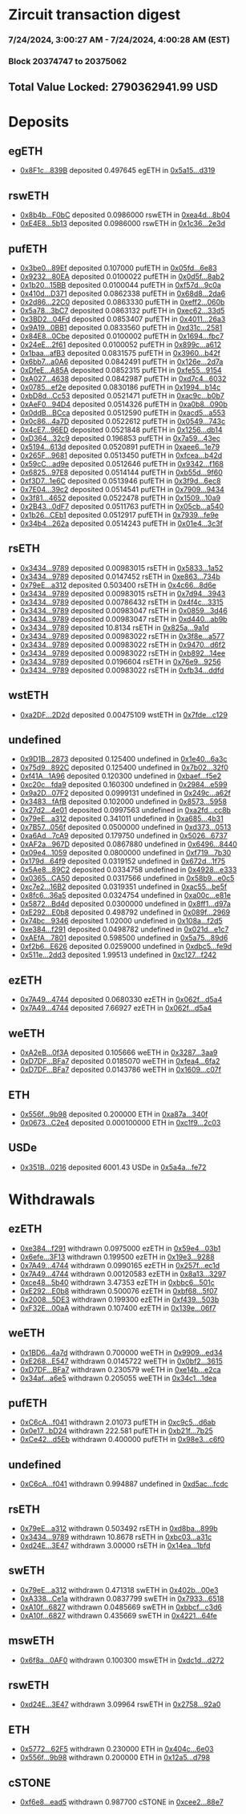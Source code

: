 # Zircuit transaction digest
### 7/24/2024, 3:00:27 AM - 7/24/2024, 4:00:28 AM (EST)
### Block 20374747 to 20375062

## Total Value Locked: 2790362941.99 USD

# Deposits
## egETH
- [0x8F1c...839B](https://etherscan.io/address/0x8F1cF4f77cFFD409FCB6D5e003e1BAb0DfD9839B) deposited 0.497645 egETH in [0x5a15...d319](https://etherscan.io/tx/0x8F1cF4f77cFFD409FCB6D5e003e1BAb0DfD9839B)
## rswETH
- [0x8b4b...F0bC](https://etherscan.io/address/0x8b4b362d93677829a7b48901a3Ab3a1A1102F0bC) deposited 0.0986000 rswETH in [0xea4d...8b04](https://etherscan.io/tx/0x8b4b362d93677829a7b48901a3Ab3a1A1102F0bC)
- [0xE4E8...5b13](https://etherscan.io/address/0xE4E8FeF55dB7E7D21cDE198E51cac601c2B05b13) deposited 0.0986000 rswETH in [0x1c36...2e3d](https://etherscan.io/tx/0xE4E8FeF55dB7E7D21cDE198E51cac601c2B05b13)
## pufETH
- [0x3be0...89Ef](https://etherscan.io/address/0x3be09B14839f089d46cf03817Aa90695aB8e89Ef) deposited 0.107000 pufETH in [0x05fd...6e83](https://etherscan.io/tx/0x3be09B14839f089d46cf03817Aa90695aB8e89Ef)
- [0x9232...80EA](https://etherscan.io/address/0x9232273E85cb92B182E699B8E0e81C22496680EA) deposited 0.0100022 pufETH in [0x0d5f...8ab2](https://etherscan.io/tx/0x9232273E85cb92B182E699B8E0e81C22496680EA)
- [0x1b20...15BB](https://etherscan.io/address/0x1b20D6a91a4526BAf853e41957386C06dDAA15BB) deposited 0.0100044 pufETH in [0xf57d...9c0a](https://etherscan.io/tx/0x1b20D6a91a4526BAf853e41957386C06dDAA15BB)
- [0x410d...D371](https://etherscan.io/address/0x410dd6a5483dAe8E2c2604f6b4595f58e519D371) deposited 0.0862338 pufETH in [0x68d8...2da6](https://etherscan.io/tx/0x410dd6a5483dAe8E2c2604f6b4595f58e519D371)
- [0x2d86...22C0](https://etherscan.io/address/0x2d86eee99CaF152620F6eaf25a9655F9EC9C22C0) deposited 0.0863330 pufETH in [0xeff2...060b](https://etherscan.io/tx/0x2d86eee99CaF152620F6eaf25a9655F9EC9C22C0)
- [0x5a78...3bC7](https://etherscan.io/address/0x5a7852F5C741B258Aee706Cf260D55642d073bC7) deposited 0.0863132 pufETH in [0xec62...33d5](https://etherscan.io/tx/0x5a7852F5C741B258Aee706Cf260D55642d073bC7)
- [0x3BD2...04Fd](https://etherscan.io/address/0x3BD2E5a21C573D50079dA80b392fD6a42e7304Fd) deposited 0.0853407 pufETH in [0x4011...26a3](https://etherscan.io/tx/0x3BD2E5a21C573D50079dA80b392fD6a42e7304Fd)
- [0x9A19...0BB1](https://etherscan.io/address/0x9A19a76A7Ac5ADA1C2e5B06e26B9BE6523720BB1) deposited 0.0833560 pufETH in [0xd31c...2581](https://etherscan.io/tx/0x9A19a76A7Ac5ADA1C2e5B06e26B9BE6523720BB1)
- [0x84E8...0Cbe](https://etherscan.io/address/0x84E89F7E3D7591Ef1Ae7355550e951ef87e50Cbe) deposited 0.0100002 pufETH in [0x1694...fbc7](https://etherscan.io/tx/0x84E89F7E3D7591Ef1Ae7355550e951ef87e50Cbe)
- [0x24eE...2f61](https://etherscan.io/address/0x24eE922b84aCf506047D349E247C211b4E312f61) deposited 0.0100052 pufETH in [0x899c...a612](https://etherscan.io/tx/0x24eE922b84aCf506047D349E247C211b4E312f61)
- [0x1baa...afB3](https://etherscan.io/address/0x1baafaf3a8CCFA03e3663D348CA573a656BbafB3) deposited 0.0831575 pufETH in [0x3960...b42f](https://etherscan.io/tx/0x1baafaf3a8CCFA03e3663D348CA573a656BbafB3)
- [0x6bb7...a0A6](https://etherscan.io/address/0x6bb7aa2955112492EcD4153a50F57F1909f5a0A6) deposited 0.0842491 pufETH in [0x126e...2d7a](https://etherscan.io/tx/0x6bb7aa2955112492EcD4153a50F57F1909f5a0A6)
- [0xDfeE...A85A](https://etherscan.io/address/0xDfeEE519EFa2bFD6fD2924d139fb5c9DFa65A85A) deposited 0.0852315 pufETH in [0xfe55...9154](https://etherscan.io/tx/0xDfeEE519EFa2bFD6fD2924d139fb5c9DFa65A85A)
- [0xA027...4638](https://etherscan.io/address/0xA0272a04bcb17CaC5D47514D77281A2b3E394638) deposited 0.0842987 pufETH in [0xd7c4...6032](https://etherscan.io/tx/0xA0272a04bcb17CaC5D47514D77281A2b3E394638)
- [0x0785...ef2e](https://etherscan.io/address/0x07857bc8CD0d95F311e8287D316c1713489Cef2e) deposited 0.0830186 pufETH in [0x1994...b14c](https://etherscan.io/tx/0x07857bc8CD0d95F311e8287D316c1713489Cef2e)
- [0xbD8d...Cc53](https://etherscan.io/address/0xbD8d0d961BCc5Fe249DC98343a508De0e94BCc53) deposited 0.0521471 pufETH in [0xac9c...b0b7](https://etherscan.io/tx/0xbD8d0d961BCc5Fe249DC98343a508De0e94BCc53)
- [0xAeF0...94D4](https://etherscan.io/address/0xAeF0D99877246CDF535d118B7B9E9663e44394D4) deposited 0.0514326 pufETH in [0xa0b8...090b](https://etherscan.io/tx/0xAeF0D99877246CDF535d118B7B9E9663e44394D4)
- [0x0ddB...BCca](https://etherscan.io/address/0x0ddB37e836d8cE044E5888DAC2e461D09a36BCca) deposited 0.0512590 pufETH in [0xacd5...a553](https://etherscan.io/tx/0x0ddB37e836d8cE044E5888DAC2e461D09a36BCca)
- [0x0c86...4a7D](https://etherscan.io/address/0x0c864871eCC04f1B92DCbb805e7206B9F8974a7D) deposited 0.0522612 pufETH in [0x0549...743c](https://etherscan.io/tx/0x0c864871eCC04f1B92DCbb805e7206B9F8974a7D)
- [0x4cE7...96ED](https://etherscan.io/address/0x4cE73007C6d5b4D18062E65084621668c3D396ED) deposited 0.0521848 pufETH in [0x1256...db14](https://etherscan.io/tx/0x4cE73007C6d5b4D18062E65084621668c3D396ED)
- [0xD364...32c9](https://etherscan.io/address/0xD3649850D951f4A5649F3fb7a7136a588de532c9) deposited 0.196853 pufETH in [0x7a59...43ec](https://etherscan.io/tx/0xD3649850D951f4A5649F3fb7a7136a588de532c9)
- [0x5194...613d](https://etherscan.io/address/0x5194217b33dE28466c05A290CbdbE8804453613d) deposited 0.0520891 pufETH in [0xaee6...1e79](https://etherscan.io/tx/0x5194217b33dE28466c05A290CbdbE8804453613d)
- [0x265F...9681](https://etherscan.io/address/0x265F8Cf55fde23a92f338610073293cB607C9681) deposited 0.0513450 pufETH in [0xfcea...b42d](https://etherscan.io/tx/0x265F8Cf55fde23a92f338610073293cB607C9681)
- [0x59cC...ad9e](https://etherscan.io/address/0x59cC35B5684C10CDD5C77dd15719B744eD0cad9e) deposited 0.0512646 pufETH in [0x9342...f168](https://etherscan.io/tx/0x59cC35B5684C10CDD5C77dd15719B744eD0cad9e)
- [0x6825...97E8](https://etherscan.io/address/0x6825425A29FF76801688Dd74cE10FB646AdD97E8) deposited 0.0514144 pufETH in [0xb55d...9f60](https://etherscan.io/tx/0x6825425A29FF76801688Dd74cE10FB646AdD97E8)
- [0xf3D7...1e6C](https://etherscan.io/address/0xf3D7d5820A736cec09c2C32c40Ce1594234d1e6C) deposited 0.0513946 pufETH in [0x3f9d...6ec8](https://etherscan.io/tx/0xf3D7d5820A736cec09c2C32c40Ce1594234d1e6C)
- [0x7E04...39c2](https://etherscan.io/address/0x7E0419273eDF1f3f4fD200AACB6b067970f239c2) deposited 0.0514541 pufETH in [0x7909...9434](https://etherscan.io/tx/0x7E0419273eDF1f3f4fD200AACB6b067970f239c2)
- [0x3f81...4652](https://etherscan.io/address/0x3f813ca0204c96b7EC5701aA46163EdAEcb24652) deposited 0.0522478 pufETH in [0x1509...10a9](https://etherscan.io/tx/0x3f813ca0204c96b7EC5701aA46163EdAEcb24652)
- [0x2B43...0dF7](https://etherscan.io/address/0x2B437Acd753Cb4fa7C6569FD9112cb5c810C0dF7) deposited 0.0511763 pufETH in [0x05cb...a540](https://etherscan.io/tx/0x2B437Acd753Cb4fa7C6569FD9112cb5c810C0dF7)
- [0x1b26...CEb1](https://etherscan.io/address/0x1b2672F0cbA567C04F0b9864c9709cF065EaCEb1) deposited 0.0512917 pufETH in [0x7939...fe9e](https://etherscan.io/tx/0x1b2672F0cbA567C04F0b9864c9709cF065EaCEb1)
- [0x34b4...262a](https://etherscan.io/address/0x34b4d8D75199A5E44d82887FeDC4f7c289D6262a) deposited 0.0514243 pufETH in [0x01e4...3c3f](https://etherscan.io/tx/0x34b4d8D75199A5E44d82887FeDC4f7c289D6262a)
## rsETH
- [0x3434...9789](https://etherscan.io/address/0x34349c5569e7B846c3558961552D2202760A9789) deposited 0.00983015 rsETH in [0x5833...1a52](https://etherscan.io/tx/0x34349c5569e7B846c3558961552D2202760A9789)
- [0x3434...9789](https://etherscan.io/address/0x34349c5569e7B846c3558961552D2202760A9789) deposited 0.0147452 rsETH in [0xe863...734b](https://etherscan.io/tx/0x34349c5569e7B846c3558961552D2202760A9789)
- [0x79eE...a312](https://etherscan.io/address/0x79eEbF638727936489967fE5fF4AbD4D14CAa312) deposited 0.503400 rsETH in [0x4c66...8d6e](https://etherscan.io/tx/0x79eEbF638727936489967fE5fF4AbD4D14CAa312)
- [0x3434...9789](https://etherscan.io/address/0x34349c5569e7B846c3558961552D2202760A9789) deposited 0.00983015 rsETH in [0x7d94...3943](https://etherscan.io/tx/0x34349c5569e7B846c3558961552D2202760A9789)
- [0x3434...9789](https://etherscan.io/address/0x34349c5569e7B846c3558961552D2202760A9789) deposited 0.00786432 rsETH in [0x4f4c...3315](https://etherscan.io/tx/0x34349c5569e7B846c3558961552D2202760A9789)
- [0x3434...9789](https://etherscan.io/address/0x34349c5569e7B846c3558961552D2202760A9789) deposited 0.00983047 rsETH in [0x0859...3d46](https://etherscan.io/tx/0x34349c5569e7B846c3558961552D2202760A9789)
- [0x3434...9789](https://etherscan.io/address/0x34349c5569e7B846c3558961552D2202760A9789) deposited 0.00983047 rsETH in [0xd440...ab9b](https://etherscan.io/tx/0x34349c5569e7B846c3558961552D2202760A9789)
- [0x3434...9789](https://etherscan.io/address/0x34349c5569e7B846c3558961552D2202760A9789) deposited 10.8134 rsETH in [0x825a...9a1d](https://etherscan.io/tx/0x34349c5569e7B846c3558961552D2202760A9789)
- [0x3434...9789](https://etherscan.io/address/0x34349c5569e7B846c3558961552D2202760A9789) deposited 0.00983022 rsETH in [0x3f8e...a577](https://etherscan.io/tx/0x34349c5569e7B846c3558961552D2202760A9789)
- [0x3434...9789](https://etherscan.io/address/0x34349c5569e7B846c3558961552D2202760A9789) deposited 0.00983022 rsETH in [0x9470...d6f2](https://etherscan.io/tx/0x34349c5569e7B846c3558961552D2202760A9789)
- [0x3434...9789](https://etherscan.io/address/0x34349c5569e7B846c3558961552D2202760A9789) deposited 0.00983022 rsETH in [0xb892...14ee](https://etherscan.io/tx/0x34349c5569e7B846c3558961552D2202760A9789)
- [0x3434...9789](https://etherscan.io/address/0x34349c5569e7B846c3558961552D2202760A9789) deposited 0.0196604 rsETH in [0x76e9...9256](https://etherscan.io/tx/0x34349c5569e7B846c3558961552D2202760A9789)
- [0x3434...9789](https://etherscan.io/address/0x34349c5569e7B846c3558961552D2202760A9789) deposited 0.00983022 rsETH in [0xfb34...ddfd](https://etherscan.io/tx/0x34349c5569e7B846c3558961552D2202760A9789)
## wstETH
- [0xa2DF...2D2d](https://etherscan.io/address/0xa2DFeb674d997b68ec5adB0A6fb9136BD45C2D2d) deposited 0.00475109 wstETH in [0x7fde...c129](https://etherscan.io/tx/0xa2DFeb674d997b68ec5adB0A6fb9136BD45C2D2d)
## undefined
- [0x9D1B...2873](https://etherscan.io/address/0x9D1B7E72e5446224DE6d194E8B5f6846a0DA2873) deposited 0.125400 undefined in [0x1e40...6a3c](https://etherscan.io/tx/0x9D1B7E72e5446224DE6d194E8B5f6846a0DA2873)
- [0x75d9...892C](https://etherscan.io/address/0x75d937BaA7f7c1B8cF20D243A103e0089482892C) deposited 0.125400 undefined in [0x7b02...32f0](https://etherscan.io/tx/0x75d937BaA7f7c1B8cF20D243A103e0089482892C)
- [0xf41A...1A96](https://etherscan.io/address/0xf41Ad029eBA732a02A49EBB2856eC472b2741A96) deposited 0.120300 undefined in [0xbaef...f5e2](https://etherscan.io/tx/0xf41Ad029eBA732a02A49EBB2856eC472b2741A96)
- [0xc20c...fda9](https://etherscan.io/address/0xc20c1d78956243195Ce40aA4E2D8E8fd3095fda9) deposited 0.160300 undefined in [0x2984...e599](https://etherscan.io/tx/0xc20c1d78956243195Ce40aA4E2D8E8fd3095fda9)
- [0x9a2D...07F2](https://etherscan.io/address/0x9a2D0E074eD2Ca020a903039808C11a311b307F2) deposited 0.0999131 undefined in [0x249c...a62f](https://etherscan.io/tx/0x9a2D0E074eD2Ca020a903039808C11a311b307F2)
- [0x3483...fAfB](https://etherscan.io/address/0x3483aC34E9F49a65a7460CEbE93B3a0E5A94fAfB) deposited 0.102000 undefined in [0x8573...5958](https://etherscan.io/tx/0x3483aC34E9F49a65a7460CEbE93B3a0E5A94fAfB)
- [0x27d2...4e01](https://etherscan.io/address/0x27d202f721d5DF3047218C4741A3E61c2B9E4e01) deposited 0.0997563 undefined in [0xa2fd...cc8b](https://etherscan.io/tx/0x27d202f721d5DF3047218C4741A3E61c2B9E4e01)
- [0x79eE...a312](https://etherscan.io/address/0x79eEbF638727936489967fE5fF4AbD4D14CAa312) deposited 0.341011 undefined in [0xa685...4b31](https://etherscan.io/tx/0x79eEbF638727936489967fE5fF4AbD4D14CAa312)
- [0x7B57...056f](https://etherscan.io/address/0x7B5785dcA871012c45B6bBd254CeAB1744A4056f) deposited 0.0500000 undefined in [0xd373...0513](https://etherscan.io/tx/0x7B5785dcA871012c45B6bBd254CeAB1744A4056f)
- [0xa6Ad...7cA9](https://etherscan.io/address/0xa6Ad0375680EdBc0A16FCB4965E5E575dafd7cA9) deposited 0.179750 undefined in [0x5026...6737](https://etherscan.io/tx/0xa6Ad0375680EdBc0A16FCB4965E5E575dafd7cA9)
- [0xAF2a...967D](https://etherscan.io/address/0xAF2a8B0646995c14F310A67Ac88dAFB965A0967D) deposited 0.0867880 undefined in [0x6496...8440](https://etherscan.io/tx/0xAF2a8B0646995c14F310A67Ac88dAFB965A0967D)
- [0x09e4...1059](https://etherscan.io/address/0x09e406D85b18B365b5A0D8208479F736e7f01059) deposited 0.0800000 undefined in [0xf719...7b30](https://etherscan.io/tx/0x09e406D85b18B365b5A0D8208479F736e7f01059)
- [0x179d...64f9](https://etherscan.io/address/0x179d6656f19e4F644B34A73219944747746164f9) deposited 0.0319152 undefined in [0x672d...1f75](https://etherscan.io/tx/0x179d6656f19e4F644B34A73219944747746164f9)
- [0x5Ae8...89C2](https://etherscan.io/address/0x5Ae888D461A8EB0b1283CA711E36E1472D4189C2) deposited 0.0334758 undefined in [0x4928...e333](https://etherscan.io/tx/0x5Ae888D461A8EB0b1283CA711E36E1472D4189C2)
- [0x0365...CA50](https://etherscan.io/address/0x03656dA9Ce4AE3fC37CF5Ee491555936BA35CA50) deposited 0.0317566 undefined in [0x58b9...e0c5](https://etherscan.io/tx/0x03656dA9Ce4AE3fC37CF5Ee491555936BA35CA50)
- [0xc7e2...16B2](https://etherscan.io/address/0xc7e29B3321B2583c4136e06E72BCaa45512616B2) deposited 0.0319351 undefined in [0xac55...be5f](https://etherscan.io/tx/0xc7e29B3321B2583c4136e06E72BCaa45512616B2)
- [0x8fc6...36a5](https://etherscan.io/address/0x8fc60a7Dce2d7CCdcCa374Ec65B079F9dBd136a5) deposited 0.0324754 undefined in [0xa00c...e81e](https://etherscan.io/tx/0x8fc60a7Dce2d7CCdcCa374Ec65B079F9dBd136a5)
- [0x5872...Bd4d](https://etherscan.io/address/0x58728B29945EA5EA69085235584A6c80F55EBd4d) deposited 0.0300000 undefined in [0x8ff1...d97a](https://etherscan.io/tx/0x58728B29945EA5EA69085235584A6c80F55EBd4d)
- [0xE292...E0b8](https://etherscan.io/address/0xE292E8A7F19eC38D1487a8212120116357bcE0b8) deposited 0.498792 undefined in [0x089f...2969](https://etherscan.io/tx/0xE292E8A7F19eC38D1487a8212120116357bcE0b8)
- [0x74bc...9346](https://etherscan.io/address/0x74bce56A658E4D22f90a43a3d0a57Ccf2Dac9346) deposited 1.02000 undefined in [0x108a...f2d5](https://etherscan.io/tx/0x74bce56A658E4D22f90a43a3d0a57Ccf2Dac9346)
- [0xe384...f291](https://etherscan.io/address/0xe384144023B902D483e9C0E2c7235dFcB850f291) deposited 0.0498782 undefined in [0x021d...e1c7](https://etherscan.io/tx/0xe384144023B902D483e9C0E2c7235dFcB850f291)
- [0xAEfA...7801](https://etherscan.io/address/0xAEfA4FFAe9770ce44084dA747aF70Df0E1097801) deposited 0.598500 undefined in [0x5a75...89d6](https://etherscan.io/tx/0xAEfA4FFAe9770ce44084dA747aF70Df0E1097801)
- [0xf2b6...E626](https://etherscan.io/address/0xf2b68648B24393Ef82ac290d7055460bA3fFE626) deposited 0.0259000 undefined in [0xdbc5...fe9d](https://etherscan.io/tx/0xf2b68648B24393Ef82ac290d7055460bA3fFE626)
- [0x511e...2dd3](https://etherscan.io/address/0x511eeC23fDeC0ea59D79ed1f086761D77e072dd3) deposited 1.99513 undefined in [0xc127...f242](https://etherscan.io/tx/0x511eeC23fDeC0ea59D79ed1f086761D77e072dd3)
## ezETH
- [0x7A49...4744](https://etherscan.io/address/0x7A493Be5c2ce014cD049Bf178a1ac0Db1B434744) deposited 0.0680330 ezETH in [0x062f...d5a4](https://etherscan.io/tx/0x7A493Be5c2ce014cD049Bf178a1ac0Db1B434744)
- [0x7A49...4744](https://etherscan.io/address/0x7A493Be5c2ce014cD049Bf178a1ac0Db1B434744) deposited 7.66927 ezETH in [0x062f...d5a4](https://etherscan.io/tx/0x7A493Be5c2ce014cD049Bf178a1ac0Db1B434744)
## weETH
- [0xA2eB...0f3A](https://etherscan.io/address/0xA2eBcE9e8FB7580F4D36a201f967FCfdDFcb0f3A) deposited 0.105666 weETH in [0x3287...3aa9](https://etherscan.io/tx/0xA2eBcE9e8FB7580F4D36a201f967FCfdDFcb0f3A)
- [0xD7DF...BFa7](https://etherscan.io/address/0xD7DF7E085214743530afF339aFC420c7c720BFa7) deposited 0.0185070 weETH in [0xfea4...6fa2](https://etherscan.io/tx/0xD7DF7E085214743530afF339aFC420c7c720BFa7)
- [0xD7DF...BFa7](https://etherscan.io/address/0xD7DF7E085214743530afF339aFC420c7c720BFa7) deposited 0.0143786 weETH in [0x1609...c07f](https://etherscan.io/tx/0xD7DF7E085214743530afF339aFC420c7c720BFa7)
## ETH
- [0x556f...9b98](https://etherscan.io/address/0x556fa151820241eEBa719648F0e3C0072E4A9b98) deposited 0.200000 ETH in [0xa87a...340f](https://etherscan.io/tx/0x556fa151820241eEBa719648F0e3C0072E4A9b98)
- [0x0673...C2e4](https://etherscan.io/address/0x0673962924875bd4cBD2e0B22ED63C85cEcaC2e4) deposited 0.000100000 ETH in [0xc1f9...2c03](https://etherscan.io/tx/0x0673962924875bd4cBD2e0B22ED63C85cEcaC2e4)
## USDe
- [0x351B...0216](https://etherscan.io/address/0x351B8d6a40121B2C33474033954cF986044b0216) deposited 6001.43 USDe in [0x5a4a...fe72](https://etherscan.io/tx/0x351B8d6a40121B2C33474033954cF986044b0216)
# Withdrawals
## ezETH
- [0xe384...f291](https://etherscan.io/address/0xe384144023B902D483e9C0E2c7235dFcB850f291) withdrawn 0.0975000 ezETH in [0x59e4...03b1](https://etherscan.io/tx/0xe384144023B902D483e9C0E2c7235dFcB850f291)
- [0x6efe...3F13](https://etherscan.io/address/0x6efeF23d9E8e4fBdE7ed89b3494B61A1A0B23F13) withdrawn 0.199500 ezETH in [0x19e3...9288](https://etherscan.io/tx/0x6efeF23d9E8e4fBdE7ed89b3494B61A1A0B23F13)
- [0x7A49...4744](https://etherscan.io/address/0x7A493Be5c2ce014cD049Bf178a1ac0Db1B434744) withdrawn 0.0990165 ezETH in [0x257f...ec1d](https://etherscan.io/tx/0x7A493Be5c2ce014cD049Bf178a1ac0Db1B434744)
- [0x7A49...4744](https://etherscan.io/address/0x7A493Be5c2ce014cD049Bf178a1ac0Db1B434744) withdrawn 0.00120583 ezETH in [0x8a13...3297](https://etherscan.io/tx/0x7A493Be5c2ce014cD049Bf178a1ac0Db1B434744)
- [0xce48...5b40](https://etherscan.io/address/0xce486C8661098975c4db540CB83cD0acC7F75b40) withdrawn 3.47353 ezETH in [0xbbc6...501c](https://etherscan.io/tx/0xce486C8661098975c4db540CB83cD0acC7F75b40)
- [0xE292...E0b8](https://etherscan.io/address/0xE292E8A7F19eC38D1487a8212120116357bcE0b8) withdrawn 0.500076 ezETH in [0xbf68...5f07](https://etherscan.io/tx/0xE292E8A7F19eC38D1487a8212120116357bcE0b8)
- [0x2008...5DE3](https://etherscan.io/address/0x2008e3Adcc8f986A7a08af96c95Ddd6390725DE3) withdrawn 0.199300 ezETH in [0xf439...503b](https://etherscan.io/tx/0x2008e3Adcc8f986A7a08af96c95Ddd6390725DE3)
- [0xF32E...00aA](https://etherscan.io/address/0xF32ECaBA288717Fec6927fe13b2Ec23a2c1100aA) withdrawn 0.107400 ezETH in [0x139e...06f7](https://etherscan.io/tx/0xF32ECaBA288717Fec6927fe13b2Ec23a2c1100aA)
## weETH
- [0x1BD6...4a7d](https://etherscan.io/address/0x1BD6458C1598f1DD510e50C1A15C2EBC95184a7d) withdrawn 0.700000 weETH in [0x9909...ed34](https://etherscan.io/tx/0x1BD6458C1598f1DD510e50C1A15C2EBC95184a7d)
- [0xE268...E547](https://etherscan.io/address/0xE26898025a24A08C07B242D7738Bf3f4A075E547) withdrawn 0.0145722 weETH in [0x0bf2...3615](https://etherscan.io/tx/0xE26898025a24A08C07B242D7738Bf3f4A075E547)
- [0xD7DF...BFa7](https://etherscan.io/address/0xD7DF7E085214743530afF339aFC420c7c720BFa7) withdrawn 0.230579 weETH in [0xe14b...e2ca](https://etherscan.io/tx/0xD7DF7E085214743530afF339aFC420c7c720BFa7)
- [0x34af...a6e5](https://etherscan.io/address/0x34affF30B5c10F28f730B73B0c87217600FFa6e5) withdrawn 0.205055 weETH in [0x34c1...1dea](https://etherscan.io/tx/0x34affF30B5c10F28f730B73B0c87217600FFa6e5)
## pufETH
- [0xC6cA...f041](https://etherscan.io/address/0xC6cAaf025C30290843AC3A43F83A29AfE7e0f041) withdrawn 2.01073 pufETH in [0xc9c5...d6ab](https://etherscan.io/tx/0xC6cAaf025C30290843AC3A43F83A29AfE7e0f041)
- [0x0e17...bD24](https://etherscan.io/address/0x0e1714B436B30829C55A775f14868898614AbD24) withdrawn 222.581 pufETH in [0xb21f...7b25](https://etherscan.io/tx/0x0e1714B436B30829C55A775f14868898614AbD24)
- [0xCe42...d5Eb](https://etherscan.io/address/0xCe426393a8E32Ad1c70AB2e3D82EbA60a1D4d5Eb) withdrawn 0.400000 pufETH in [0x98e3...c6f0](https://etherscan.io/tx/0xCe426393a8E32Ad1c70AB2e3D82EbA60a1D4d5Eb)
## undefined
- [0xC6cA...f041](https://etherscan.io/address/0xC6cAaf025C30290843AC3A43F83A29AfE7e0f041) withdrawn 0.994887 undefined in [0xd5ac...fcdc](https://etherscan.io/tx/0xC6cAaf025C30290843AC3A43F83A29AfE7e0f041)
## rsETH
- [0x79eE...a312](https://etherscan.io/address/0x79eEbF638727936489967fE5fF4AbD4D14CAa312) withdrawn 0.503492 rsETH in [0xd8ba...899b](https://etherscan.io/tx/0x79eEbF638727936489967fE5fF4AbD4D14CAa312)
- [0x3434...9789](https://etherscan.io/address/0x34349c5569e7B846c3558961552D2202760A9789) withdrawn 10.8678 rsETH in [0xbc03...a31c](https://etherscan.io/tx/0x34349c5569e7B846c3558961552D2202760A9789)
- [0xd24E...3E47](https://etherscan.io/address/0xd24Ec2701838fC5D0ca674bEA2e83D03F5003E47) withdrawn 3.00000 rsETH in [0x14ea...1bfd](https://etherscan.io/tx/0xd24Ec2701838fC5D0ca674bEA2e83D03F5003E47)
## swETH
- [0x79eE...a312](https://etherscan.io/address/0x79eEbF638727936489967fE5fF4AbD4D14CAa312) withdrawn 0.471318 swETH in [0x402b...00e3](https://etherscan.io/tx/0x79eEbF638727936489967fE5fF4AbD4D14CAa312)
- [0xA338...Ce1a](https://etherscan.io/address/0xA33851699bD835BCEd094Fc09a0b042dB25ACe1a) withdrawn 0.0837799 swETH in [0x7933...6518](https://etherscan.io/tx/0xA33851699bD835BCEd094Fc09a0b042dB25ACe1a)
- [0xA10f...6827](https://etherscan.io/address/0xA10fFEB0E0FFcd2846d4ec1B93a71fE1e7836827) withdrawn 0.0485669 swETH in [0xbbcf...c3d6](https://etherscan.io/tx/0xA10fFEB0E0FFcd2846d4ec1B93a71fE1e7836827)
- [0xA10f...6827](https://etherscan.io/address/0xA10fFEB0E0FFcd2846d4ec1B93a71fE1e7836827) withdrawn 0.435669 swETH in [0x4221...64fe](https://etherscan.io/tx/0xA10fFEB0E0FFcd2846d4ec1B93a71fE1e7836827)
## mswETH
- [0x6f8a...0AF0](https://etherscan.io/address/0x6f8a8cE768f726E8E6323cB45007FEbC12f90AF0) withdrawn 0.100300 mswETH in [0xdc1d...d272](https://etherscan.io/tx/0x6f8a8cE768f726E8E6323cB45007FEbC12f90AF0)
## rswETH
- [0xd24E...3E47](https://etherscan.io/address/0xd24Ec2701838fC5D0ca674bEA2e83D03F5003E47) withdrawn 3.09964 rswETH in [0x2758...92a0](https://etherscan.io/tx/0xd24Ec2701838fC5D0ca674bEA2e83D03F5003E47)
## ETH
- [0x5772...62F5](https://etherscan.io/address/0x5772b1f022406Af34B0eb1272bd98c8d169E62F5) withdrawn 0.230000 ETH in [0x404c...6e03](https://etherscan.io/tx/0x5772b1f022406Af34B0eb1272bd98c8d169E62F5)
- [0x556f...9b98](https://etherscan.io/address/0x556fa151820241eEBa719648F0e3C0072E4A9b98) withdrawn 0.200000 ETH in [0x12a5...d798](https://etherscan.io/tx/0x556fa151820241eEBa719648F0e3C0072E4A9b98)
## cSTONE
- [0xf6e8...ead5](https://etherscan.io/address/0xf6e89fe2854c1b855726dcEdd04842Eb34eaead5) withdrawn 0.987700 cSTONE in [0xcee2...88e7](https://etherscan.io/tx/0xf6e89fe2854c1b855726dcEdd04842Eb34eaead5)

